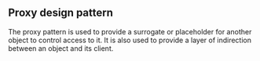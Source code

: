 ## Proxy design pattern

The proxy pattern is used to provide a surrogate or placeholder for another object to control access to it. It is also used to provide a layer of indirection between an object and its client.
